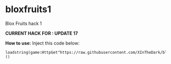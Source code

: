 # bloxfruits1
Blox Fruits hack 1

**CURRENT HACK FOR : UPDATE 17**

**How to use:**
Inject this code below:
```
loadstring(game:HttpGet"https://raw.githubusercontent.com/XInTheDark/bloxfruits1/master/main.txt")()
```
